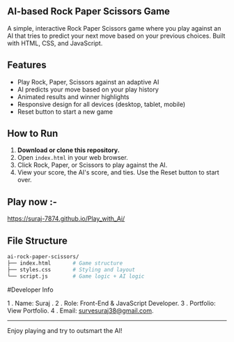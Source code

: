 ## AI-based Rock Paper Scissors Game

A simple, interactive Rock Paper Scissors game where you play against an AI that tries to predict your next move based on your previous choices. Built with HTML, CSS, and JavaScript.

## Features
- Play Rock, Paper, Scissors against an adaptive AI
- AI predicts your move based on your play history
- Animated results and winner highlights
- Responsive design for all devices (desktop, tablet, mobile)
- Reset button to start a new game

## How to Run
1. **Download or clone this repository.**
2. Open `index.html` in your web browser.
3. Click Rock, Paper, or Scissors to play against the AI.
4. View your score, the AI's score, and ties. Use the Reset button to start over.

## Play now :-
https://suraj-7874.github.io/Play_with_Ai/

## File Structure
```bash
ai-rock-paper-scissors/
├── index.html       # Game structure
├── styles.css       # Styling and layout
└── script.js        # Game logic + AI logic
```
#Developer Info

1 . Name: Suraj .
2 . Role: Front-End & JavaScript Developer.
3 . Portfolio: View Portfolio.
4 . Email: survesuraj38@gmail.com.

---
Enjoy playing and try to outsmart the AI! 
